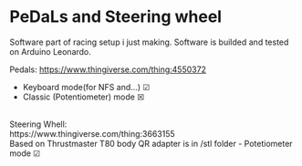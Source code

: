 # PeDaLs and Steering wheel
Software part of racing setup i just making.
Software is builded and tested on Arduino Leonardo.

Pedals:
https://www.thingiverse.com/thing:4550372
- Keyboard mode(for NFS and...) ☑
- Classic (Potentiometer) mode  ☒
<br>
Steering Whell:<br>
https://www.thingiverse.com/thing:3663155 <br>
Based on Thrustmaster T80 body QR adapter is in /stl folder
- Potetiometer mode ☑


